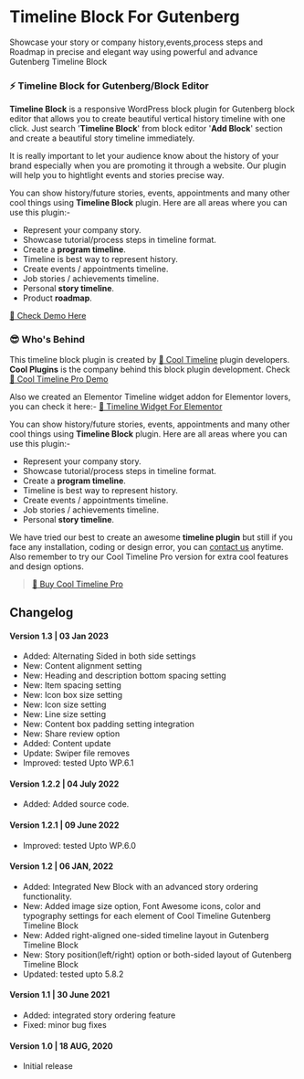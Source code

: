 # Timeline Block For Gutenberg

Showcase your story or company history,events,process steps and Roadmap in precise and elegant way using powerful and advance Gutenberg Timeline Block

### ⚡ Timeline Block for Gutenberg/Block Editor

**Timeline Block** is a responsive WordPress block plugin for Gutenberg block editor that allows you to create beautiful vertical history timeline with one click. Just search '**Timeline Block**' from block editor '**Add Block**' section and create a beautiful story timeline immediately.

It is really important to let your audience know about the history of your brand especially when you are promoting it through a website.
Our plugin will help you to hightlight events and stories precise way.

You can show history/future stories, events, appointments and many other cool things using **Timeline Block** plugin. Here are all areas where you can use this plugin:-

- Represent your company story.
- Showcase tutorial/process steps in timeline format.
- Create a **program timeline**.
- Timeline is best way to represent history.
- Create events / appointments timeline.
- Job stories / achievements timeline.
- Personal **story timeline**.
- Product **roadmap**.

[🔗 Check Demo Here](https://cooltimeline.com/instant-timeline-builder/)

### 😎 Who's Behind

This timeline block plugin is created by [🔗 Cool Timeline](https://wordpress.org/plugins/cool-timeline/) plugin developers. **Cool Plugins** is the company behind this block plugin development. Check [🔗 Cool Timeline Pro Demo](https://cooltimeline.com/demo/)

Also we created an Elementor Timeline widget addon for Elementor lovers, you can check it here:- [🔗 Timeline Widget For Elementor](https://wordpress.org/plugins/timeline-widget-addon-for-elementor/#description)

You can show history/future stories, events, appointments and many other cool things using **Timeline Block** plugin. Here are all areas where you can use this plugin:-

- Represent your company story.
- Showcase tutorial/process steps in timeline format.
- Create a **program timeline**.
- Timeline is best way to represent history.
- Create events / appointments timeline.
- Job stories / achievements timeline.
- Personal **story timeline**.

We have tried our best to create an awesome **timeline plugin** but still if you face any installation, coding or design error, you can [contact us](mailto:contact@coolplugins.net) anytime. Also remember to try our Cool Timeline Pro version for extra cool features and design options.

> [🔗 Buy Cool Timeline Pro](https://1.envato.market/c/1258464/275988/4415?u=https%3A%2F%2Fcodecanyon.net%2Fitem%2Fcool-timeline-pro-wordpress-timeline-plugin%2F17046256)

## Changelog

#### Version 1.3 | 03 Jan 2023
+ Added: Alternating Sided in both side settings
+ New: Content alignment setting
+ New: Heading and description bottom spacing setting
+ New: Item spacing setting
+ New: Icon box size setting
+ New: Icon size setting
+ New: Line size setting
+ New: Content box padding setting integration
+ New: Share review option
+ Added: Content update
+ Update: Swiper file removes
+ Improved: tested Upto WP.6.1

#### Version 1.2.2 | 04 July 2022
+ Added: Added source code.

#### Version 1.2.1 | 09 June 2022
+ Improved: tested Upto WP.6.0

#### Version 1.2 | 06 JAN, 2022
+ Added: Integrated New Block with an advanced story ordering functionality.
+ New: Added image size option, Font Awesome icons, color and typography settings for each element of Cool Timeline Gutenberg Timeline Block
+ New: Added right-aligned one-sided timeline layout in  Gutenberg Timeline Block
+ New: Story position(left/right) option or both-sided layout of Gutenberg Timeline Block
+ Updated: tested upto 5.8.2

#### Version 1.1 | 30 June 2021
+ Added: integrated story ordering feature
+ Fixed: minor bug fixes

#### Version 1.0 | 18 AUG, 2020
+ Initial release